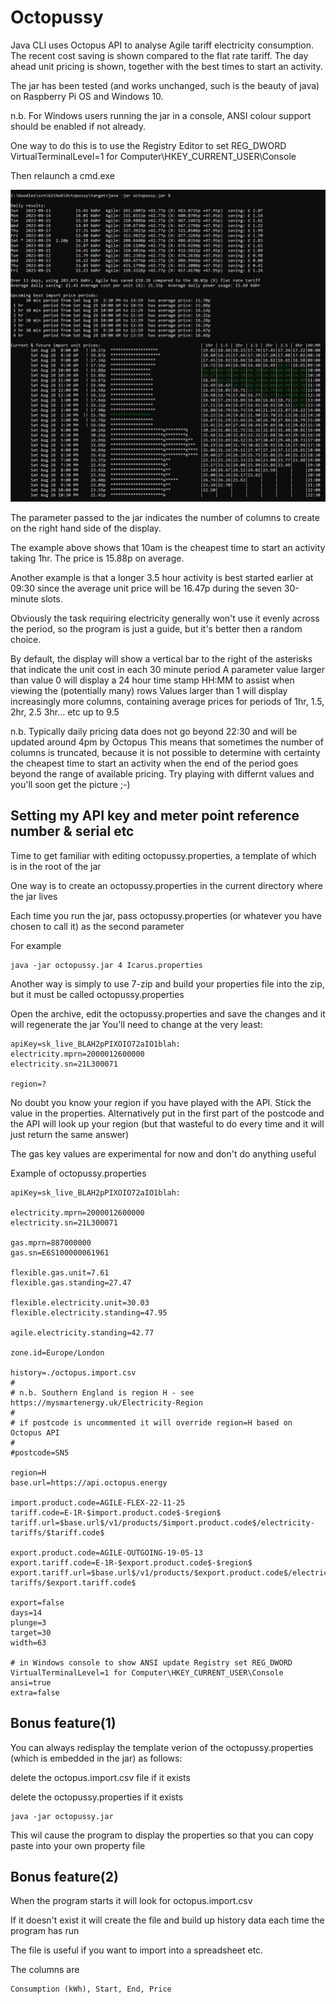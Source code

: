 # Octopussy
Java CLI uses Octopus API to analyse Agile tariff electricity consumption.
The recent cost saving is shown compared to the flat rate tariff.
The day ahead unit pricing is shown, together with the best times to start an activity.

The jar has been tested (and works unchanged, such is the beauty of java) on Raspberry Pi OS and Windows 10.

n.b.
For Windows users running the jar in a console, ANSI colour support should be enabled if not already.

One way to do this is to  use the Registry Editor to
set REG_DWORD VirtualTerminalLevel=1 for Computer\HKEY_CURRENT_USER\Console

Then relaunch a cmd.exe

![EXAMPLE](/assets/Octopussy.JPG?raw=true "Title")

The parameter passed to the jar indicates the number of columns to create on the right hand side of the display.

The example above shows that 10am is the cheapest time to start an activity taking 1hr. The price is 15.88p on average.

Another example is that a longer 3.5 hour activity is best started earlier at 09:30 since the average unit price will be 16.47p during the seven 30-minute slots.

Obviously the task requiring electricity generally won't use it evenly across the period, so the program is just a guide, but it's better then a random choice.

By default, the display will show a vertical bar to the right of the asterisks that indicate the unit cost in each 30 minute period
A parameter value larger than value 0 will display a 24 hour time stamp HH:MM to assist when viewing the (potentially many) rows
Values larger than 1 will display increasingly more columns, containing average prices for periods of 1hr, 1.5, 2hr, 2.5 3hr... etc up to 9.5

n.b. Typically daily pricing data does not go beyond 22:30 and will be updated around 4pm by Octopus
This means that sometimes the number of columns is truncated, because it is not possible to determine with certainty the cheapest time to start an activity when the end of the period goes beyond the range of available pricing.  Try playing with differnt values and you'll soon get the picture ;-)

## Setting my API key and meter point reference number & serial etc

Time to get familiar with editing octopussy.properties, a template of which is in the root of the jar

One way is to create an octopussy.properties in the current directory where the jar lives

Each time you run the jar, pass octopussy.properties (or whatever you have chosen to call it) as the second parameter

For example

```
java -jar octopussy.jar 4 Icarus.properties
```

Another way is simply to use 7-zip and build your properties file into the zip, but it must be called octopussy.properties

Open the archive, edit the octopussy.properties and save the changes and it will regenerate the jar
You'll need to change at the very least:
```
apiKey=sk_live_BLAH2pPIXOIO72aIO1blah:
electricity.mprn=2000012600000
electricity.sn=21L300071

region=?
```

No doubt you know your region if you have played with the API.
Stick the value in the properties. 
Alternatively put in the first part of the postcode and the API will look up your region (but that wasteful to do every time and it will just return the same answer)

The gas key values are experimental for now and don't do anything useful

Example of octopussy.properties
```
apiKey=sk_live_BLAH2pPIXOIO72aIO1blah:

electricity.mprn=2000012600000
electricity.sn=21L300071

gas.mprn=887000000
gas.sn=E6S100000061961

flexible.gas.unit=7.61
flexible.gas.standing=27.47

flexible.electricity.unit=30.03
flexible.electricity.standing=47.95

agile.electricity.standing=42.77

zone.id=Europe/London

history=./octopus.import.csv
#
# n.b. Southern England is region H - see https://mysmartenergy.uk/Electricity-Region
#
# if postcode is uncommented it will override region=H based on Octopus API
#
#postcode=SN5

region=H
base.url=https://api.octopus.energy

import.product.code=AGILE-FLEX-22-11-25
tariff.code=E-1R-$import.product.code$-$region$
tariff.url=$base.url$/v1/products/$import.product.code$/electricity-tariffs/$tariff.code$

export.product.code=AGILE-OUTGOING-19-05-13
export.tariff.code=E-1R-$export.product.code$-$region$
export.tariff.url=$base.url$/v1/products/$export.product.code$/electricity-tariffs/$export.tariff.code$

export=false
days=14
plunge=3
target=30
width=63

# in Windows console to show ANSI update Registry set REG_DWORD VirtualTerminalLevel=1 for Computer\HKEY_CURRENT_USER\Console
ansi=true
extra=false
```

## Bonus feature(1)

You can always redisplay the template verion of the octopussy.properties (which is embedded in the jar) as follows:

delete the octopus.import.csv file if it exists

delete the octopussy.properties if it exists

```
java -jar octopussy.jar
```
This wil cause the program to display the properties so that you can copy paste into your own property file


## Bonus feature(2)


When the program starts it will look for octopus.import.csv

If it doesn't exist it will create the file and build up history data each time the program has run

The file is useful if you want to import into a spreadsheet etc.

The columns are 
```
Consumption (kWh), Start, End, Price
```

